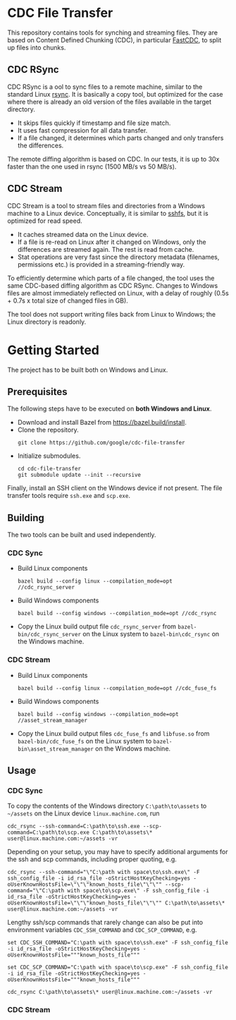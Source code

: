 # CDC File Transfer

This repository contains tools for synching and streaming files. They are based
on Content Defined Chunking (CDC), in particular
[FastCDC](https://www.usenix.org/conference/atc16/technical-sessions/presentation/xia),
to split up files into chunks.

## CDC RSync

CDC RSync is a ool to sync files to a remote machine, similar to the standard
Linux [rsync](https://linux.die.net/man/1/rsync). It is basically a copy tool,
but optimized for the case where there is already an old version of the files
available in the target directory.
* It skips files quickly if timestamp and file size match.
* It uses fast compression for all data transfer.
* If a file changed, it determines which parts changed and only transfers the
  differences.

The remote diffing algorithm is based on CDC. In our tests, it is up to 30x
faster than the one used in rsync (1500 MB/s vs 50 MB/s).

## CDC Stream

CDC Stream is a tool to stream files and directories from a Windows machine to a
Linux device. Conceptually, it is similar to [sshfs](https://github.com/libfuse/sshfs),
but it is optimized for read speed.
* It caches streamed data on the Linux device.
* If a file is re-read on Linux after it changed on Windows, only the
  differences are streamed again. The rest is read from cache.
* Stat operations are very fast since the directory metadata (filenames,
  permissions etc.) is provided in a streaming-friendly way.

To efficiently determine which parts of a file changed, the tool uses the same
CDC-based diffing algorithm as CDC RSync. Changes to Windows files are almost
immediately reflected on Linux, with a delay of roughly (0.5s + 0.7s x total
size of changed files in GB).

The tool does not support writing files back from Linux to Windows; the Linux
directory is readonly.

# Getting Started

The project has to be built both on Windows and Linux.

## Prerequisites

The following steps have to be executed on **both Windows and Linux**.

* Download and install Bazel from https://bazel.build/install.
* Clone the repository.
  ```
  git clone https://github.com/google/cdc-file-transfer
  ```
* Initialize submodules.
  ```
  cd cdc-file-transfer
  git submodule update --init --recursive
  ```

Finally, install an SSH client on the Windows device if not present.
The file transfer tools require `ssh.exe` and `scp.exe`.

## Building

The two tools can be built and used independently.

### CDC Sync

* Build Linux components
  ```
  bazel build --config linux --compilation_mode=opt //cdc_rsync_server
  ```
* Build Windows components
  ```
  bazel build --config windows --compilation_mode=opt //cdc_rsync
  ```
* Copy the Linux build output file `cdc_rsync_server` from 
  `bazel-bin/cdc_rsync_server` on the Linux system to `bazel-bin\cdc_rsync`
  on the Windows machine.

### CDC Stream

* Build Linux components
  ```
  bazel build --config linux --compilation_mode=opt //cdc_fuse_fs
  ```
* Build Windows components
  ```
  bazel build --config windows --compilation_mode=opt //asset_stream_manager
  ```
* Copy the Linux build output files `cdc_fuse_fs` and `libfuse.so` from 
  `bazel-bin/cdc_fuse_fs` on the Linux system to `bazel-bin\asset_stream_manager`
  on the Windows machine.

## Usage

### CDC Sync
To copy the contents of the Windows directory `C:\path\to\assets` to `~/assets`
on the Linux device `linux.machine.com`, run
```
cdc_rsync --ssh-command=C:\path\to\ssh.exe --scp-command=C:\path\to\scp.exe C:\path\to\assets\* user@linux.machine.com:~/assets -vr
```
Depending on your setup, you may have to specify additional arguments for the
ssh and scp commands, including proper quoting, e.g.
```
cdc_rsync --ssh-command="\"C:\path with space\to\ssh.exe\" -F ssh_config_file -i id_rsa_file -oStrictHostKeyChecking=yes -oUserKnownHostsFile=\"\"\"known_hosts_file\"\"\"" --scp-command="\"C:\path with space\to\scp.exe\" -F ssh_config_file -i id_rsa_file -oStrictHostKeyChecking=yes -oUserKnownHostsFile=\"\"\"known_hosts_file\"\"\"" C:\path\to\assets\* user@linux.machine.com:~/assets -vr
```
Lengthy ssh/scp commands that rarely change can also be put into environment
variables `CDC_SSH_COMMAND` and `CDC_SCP_COMMAND`, e.g.
```
set CDC_SSH_COMMAND="C:\path with space\to\ssh.exe" -F ssh_config_file -i id_rsa_file -oStrictHostKeyChecking=yes -oUserKnownHostsFile="""known_hosts_file"""

set CDC_SCP_COMMAND="C:\path with space\to\scp.exe" -F ssh_config_file -i id_rsa_file -oStrictHostKeyChecking=yes -oUserKnownHostsFile="""known_hosts_file"""

cdc_rsync C:\path\to\assets\* user@linux.machine.com:~/assets -vr
```

### CDC Stream
